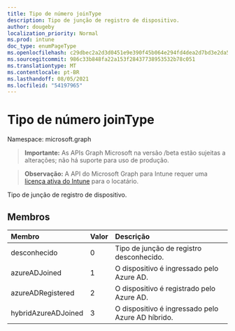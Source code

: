 ```yaml
---
title: Tipo de número joinType
description: Tipo de junção de registro de dispositivo.
author: dougeby
localization_priority: Normal
ms.prod: intune
doc_type: enumPageType
ms.openlocfilehash: c29dbec2a2d3d0451e9e390f45b064e294fd4dea2d7bd3e2da5f510e42449a69
ms.sourcegitcommit: 986c33b848fa22a153f28437738953532b78c051
ms.translationtype: MT
ms.contentlocale: pt-BR
ms.lasthandoff: 08/05/2021
ms.locfileid: "54197965"
---
```

# <a name="jointype-enum-type"></a>Tipo de número joinType

Namespace: microsoft.graph

> **Importante:** As APIs Graph Microsoft na versão /beta estão sujeitas a alterações; não há suporte para uso de produção.

> **Observação:** A API do Microsoft Graph para Intune requer uma [licença ativa do Intune](https://go.microsoft.com/fwlink/?linkid=839381) para o locatário.

Tipo de junção de registro de dispositivo.

## <a name="members"></a>Membros
|Membro|Valor|Descrição|
|:---|:---|:---|
|desconhecido|0|Tipo de junção de registro desconhecido.|
|azureADJoined|1 |O dispositivo é ingressado pelo Azure AD.|
|azureADRegistered|2|O dispositivo é registrado pelo Azure AD.|
|hybridAzureADJoined|3 |O dispositivo é ingressado pelo Azure AD híbrido.|




